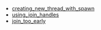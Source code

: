 - [creating_new_thread_with_spawn](creating_new_thread_with_spawn/README.md)
- [using_join_handles](using_join_handles/README.md)
- [join_too_early](join_too_early/README.md)